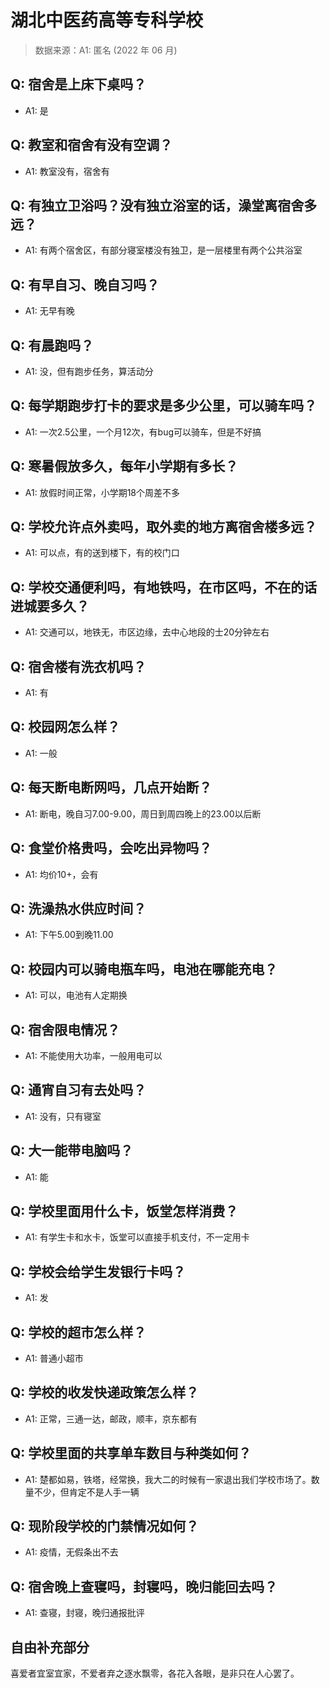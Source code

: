 # 湖北中医药高等专科学校

> 数据来源：A1: 匿名 (2022 年 06 月)

## Q: 宿舍是上床下桌吗？

- A1: 是

## Q: 教室和宿舍有没有空调？

- A1: 教室没有，宿舍有

## Q: 有独立卫浴吗？没有独立浴室的话，澡堂离宿舍多远？

- A1: 有两个宿舍区，有部分寝室楼没有独卫，是一层楼里有两个公共浴室

## Q: 有早自习、晚自习吗？

- A1: 无早有晚

## Q: 有晨跑吗？

- A1: 没，但有跑步任务，算活动分

## Q: 每学期跑步打卡的要求是多少公里，可以骑车吗？

- A1: 一次2.5公里，一个月12次，有bug可以骑车，但是不好搞

## Q: 寒暑假放多久，每年小学期有多长？

- A1: 放假时间正常，小学期18个周差不多

## Q: 学校允许点外卖吗，取外卖的地方离宿舍楼多远？

- A1: 可以点，有的送到楼下，有的校门口

## Q: 学校交通便利吗，有地铁吗，在市区吗，不在的话进城要多久？

- A1: 交通可以，地铁无，市区边缘，去中心地段的士20分钟左右

## Q: 宿舍楼有洗衣机吗？

- A1: 有

## Q: 校园网怎么样？

- A1: 一般

## Q: 每天断电断网吗，几点开始断？

- A1: 断电，晚自习7.00-9.00，周日到周四晚上的23.00以后断

## Q: 食堂价格贵吗，会吃出异物吗？

- A1: 均价10+，会有

## Q: 洗澡热水供应时间？

- A1: 下午5.00到晚11.00

## Q: 校园内可以骑电瓶车吗，电池在哪能充电？

- A1: 可以，电池有人定期换

## Q: 宿舍限电情况？

- A1: 不能使用大功率，一般用电可以

## Q: 通宵自习有去处吗？

- A1: 没有，只有寝室

## Q: 大一能带电脑吗？

- A1: 能

## Q: 学校里面用什么卡，饭堂怎样消费？

- A1: 有学生卡和水卡，饭堂可以直接手机支付，不一定用卡

## Q: 学校会给学生发银行卡吗？

- A1: 发

## Q: 学校的超市怎么样？

- A1: 普通小超市

## Q: 学校的收发快递政策怎么样？

- A1: 正常，三通一达，邮政，顺丰，京东都有

## Q: 学校里面的共享单车数目与种类如何？

- A1: 楚都如易，铁塔，经常换，我大二的时候有一家退出我们学校市场了。数量不少，但肯定不是人手一辆

## Q: 现阶段学校的门禁情况如何？

- A1: 疫情，无假条出不去

## Q: 宿舍晚上查寝吗，封寝吗，晚归能回去吗？

- A1: 查寝，封寝，晚归通报批评

## 自由补充部分

喜爱者宜室宜家，不爱者弃之逐水飘零，各花入各眼，是非只在人心罢了。